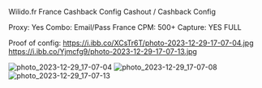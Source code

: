 Wilido.fr France Cashback Config
Cashout / Cashback Config

Proxy: Yes
Combo: Email/Pass France
CPM: 500+
Capture: YES FULL


Proof of config:
https://i.ibb.co/XCsTr6T/photo-2023-12-29-17-07-04.jpg
https://i.ibb.co/Yjmcfg9/photo-2023-12-29-17-07-13.jpg


![photo_2023-12-29_17-07-04](https://github.com/iShowSpeedSui/WILIDO-CASHBACK-CONFIG/assets/154074743/e3fa9361-ccf0-4b78-8771-eb053fba57bd)
![photo_2023-12-29_17-07-08](https://github.com/iShowSpeedSui/WILIDO-CASHBACK-CONFIG/assets/154074743/3afaa2eb-a519-4014-b432-3c7d43ea295c)
![photo_2023-12-29_17-07-13](https://github.com/iShowSpeedSui/WILIDO-CASHBACK-CONFIG/assets/154074743/516d4823-7eb3-4860-90dd-a4288d469fe8)
